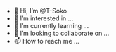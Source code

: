 - 👋 Hi, I’m @T-Soko
- 👀 I’m interested in ...
- 🌱 I’m currently learning ...
- 💞️ I’m looking to collaborate on ...
- 📫 How to reach me ...

<!---
T-Soko/T-Soko is a ✨ special ✨ repository because its `README.md` (this file) appears on your GitHub profile.
You can click the Preview link to take a look at your changes.
--->
